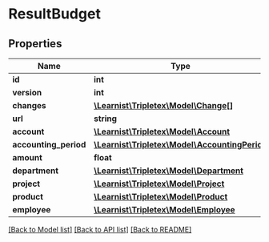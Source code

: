 # ResultBudget

## Properties
Name | Type | Description | Notes
------------ | ------------- | ------------- | -------------
**id** | **int** |  | [optional] 
**version** | **int** |  | [optional] 
**changes** | [**\Learnist\Tripletex\Model\Change[]**](Change.md) |  | [optional] 
**url** | **string** |  | [optional] 
**account** | [**\Learnist\Tripletex\Model\Account**](Account.md) |  | 
**accounting_period** | [**\Learnist\Tripletex\Model\AccountingPeriod**](AccountingPeriod.md) |  | 
**amount** | **float** |  | [optional] 
**department** | [**\Learnist\Tripletex\Model\Department**](Department.md) |  | [optional] 
**project** | [**\Learnist\Tripletex\Model\Project**](Project.md) |  | [optional] 
**product** | [**\Learnist\Tripletex\Model\Product**](Product.md) |  | [optional] 
**employee** | [**\Learnist\Tripletex\Model\Employee**](Employee.md) |  | [optional] 

[[Back to Model list]](../../README.md#documentation-for-models) [[Back to API list]](../../README.md#documentation-for-api-endpoints) [[Back to README]](../../README.md)

